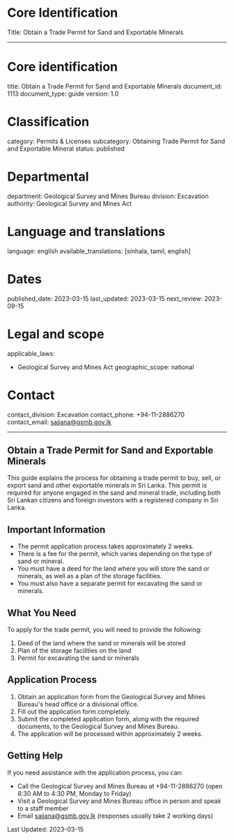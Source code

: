 # Core Identification
Title: Obtain a Trade Permit for Sand and Exportable Minerals

---
# Core identification
title: Obtain a Trade Permit for Sand and Exportable Minerals
document_id: 1113
document_type: guide
version: 1.0

# Classification
category: Permits & Licenses
subcategory: Obtaining Trade Permit for Sand and Exportable Mineral
status: published

# Departmental
department: Geological Survey and Mines Bureau
division: Excavation
authority: Geological Survey and Mines Act

# Language and translations
language: english
available_translations: [sinhala, tamil, english]

# Dates
published_date: 2023-03-15
last_updated: 2023-03-15
next_review: 2023-09-15

# Legal and scope
applicable_laws:
 - Geological Survey and Mines Act
geographic_scope: national

# Contact
contact_division: Excavation
contact_phone: +94-11-2886270
contact_email: sajjana@gsmb.gov.lk

---

## Obtain a Trade Permit for Sand and Exportable Minerals

This guide explains the process for obtaining a trade permit to buy, sell, or export sand and other exportable minerals in Sri Lanka. This permit is required for anyone engaged in the sand and mineral trade, including both Sri Lankan citizens and foreign investors with a registered company in Sri Lanka.

## Important Information

- The permit application process takes approximately 2 weeks.
- There is a fee for the permit, which varies depending on the type of sand or mineral.
- You must have a deed for the land where you will store the sand or minerals, as well as a plan of the storage facilities.
- You must also have a separate permit for excavating the sand or minerals.

## What You Need

To apply for the trade permit, you will need to provide the following:

1. Deed of the land where the sand or minerals will be stored
2. Plan of the storage facilities on the land
3. Permit for excavating the sand or minerals

## Application Process

1. Obtain an application form from the Geological Survey and Mines Bureau's head office or a divisional office.
2. Fill out the application form completely.
3. Submit the completed application form, along with the required documents, to the Geological Survey and Mines Bureau.
4. The application will be processed within approximately 2 weeks.

## Getting Help

If you need assistance with the application process, you can:

- Call the Geological Survey and Mines Bureau at +94-11-2886270 (open 8:30 AM to 4:30 PM, Monday to Friday)
- Visit a Geological Survey and Mines Bureau office in person and speak to a staff member
- Email sajjana@gsmb.gov.lk (responses usually take 2 working days)

Last Updated: 2023-03-15